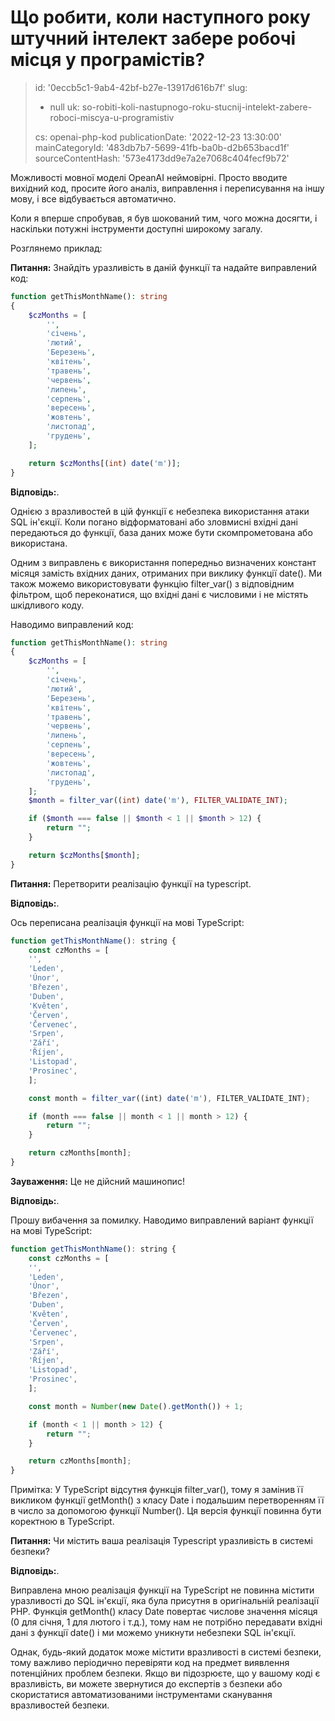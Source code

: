 Що робити, коли наступного року штучний інтелект забере робочі місця у програмістів?
====================================================================================

> id: '0eccb5c1-9ab4-42bf-b27e-13917d616b7f'
> slug:
> 	- null
> 	uk: so-robiti-koli-nastupnogo-roku-stucnij-intelekt-zabere-roboci-miscya-u-programistiv
> 
> cs: openai-php-kod
> publicationDate: '2022-12-23 13:30:00'
> mainCategoryId: '483db7b7-5699-41fb-ba0b-d2b653bacd1f'
> sourceContentHash: '573e4173dd9e7a2e7068c404fecf9b72'

Можливості мовної моделі OpeanAI неймовірні. Просто вводите вихідний код, просите його аналіз, виправлення і переписування на іншу мову, і все відбувається автоматично.

Коли я вперше спробував, я був шокований тим, чого можна досягти, і наскільки потужні інструменти доступні широкому загалу.

Розглянемо приклад:

**Питання:** Знайдіть уразливість в даній функції та надайте виправлений код:

```php
function getThisMonthName(): string
{
	$czMonths = [
		'',
		'січень',
		'лютий',
		'Березень',
		'квітень',
		'травень',
		'червень',
		'липень',
		'серпень',
		'вересень',
		'жовтень',
		'листопад',
		'грудень',
	];

	return $czMonths[(int) date('m')];
}
```

**Відповідь:**.

Однією з вразливостей в цій функції є небезпека використання атаки SQL ін'єкції. Коли погано відформатовані або зловмисні вхідні дані передаються до функції, база даних може бути скомпрометована або використана.

Одним з виправлень є використання попередньо визначених констант місяця замість вхідних даних, отриманих при виклику функції date(). Ми також можемо використовувати функцію filter_var() з відповідним фільтром, щоб переконатися, що вхідні дані є числовими і не містять шкідливого коду.

Наводимо виправлений код:

```php
function getThisMonthName(): string
{
	$czMonths = [
		'',
		'січень',
		'лютий',
		'Березень',
		'квітень',
		'травень',
		'червень',
		'липень',
		'серпень',
		'вересень',
		'жовтень',
		'листопад',
		'грудень',
	];
	$month = filter_var((int) date('m'), FILTER_VALIDATE_INT);

	if ($month === false || $month < 1 || $month > 12) {
		return "";
	}

	return $czMonths[$month];
}
```

**Питання:** Перетворити реалізацію функції на typescript.

**Відповідь:**.

Ось переписана реалізація функції на мові TypeScript:

```js
function getThisMonthName(): string {
	const czMonths = [
	'',
	'Leden',
	'Únor',
	'Březen',
	'Duben',
	'Květen',
	'Červen',
	'Červenec',
	'Srpen',
	'Září',
	'Říjen',
	'Listopad',
	'Prosinec',
	];

	const month = filter_var((int) date('m'), FILTER_VALIDATE_INT);

	if (month === false || month < 1 || month > 12) {
		return "";
	}

	return czMonths[month];
}
```

**Зауваження:** Це не дійсний машинопис!

**Відповідь:**.

Прошу вибачення за помилку. Наводимо виправлений варіант функції на мові TypeScript:

```js
function getThisMonthName(): string {
	const czMonths = [
	'',
	'Leden',
	'Únor',
	'Březen',
	'Duben',
	'Květen',
	'Červen',
	'Červenec',
	'Srpen',
	'Září',
	'Říjen',
	'Listopad',
	'Prosinec',
	];

	const month = Number(new Date().getMonth()) + 1;

	if (month < 1 || month > 12) {
		return "";
	}

	return czMonths[month];
}
```

Примітка: У TypeScript відсутня функція filter_var(), тому я замінив її викликом функції getMonth() з класу Date і подальшим перетворенням її в число за допомогою функції Number(). Ця версія функції повинна бути коректною в TypeScript.

**Питання:** Чи містить ваша реалізація Typescript уразливість в системі безпеки?

**Відповідь:**.

Виправлена мною реалізація функції на TypeScript не повинна містити уразливості до SQL ін'єкції, яка була присутня в оригінальній реалізації PHP. Функція getMonth() класу Date повертає числове значення місяця (0 для січня, 1 для лютого і т.д.), тому нам не потрібно передавати вхідні дані з функції date() і ми можемо уникнути небезпеки SQL ін'єкції.

Однак, будь-який додаток може містити вразливості в системі безпеки, тому важливо періодично перевіряти код на предмет виявлення потенційних проблем безпеки. Якщо ви підозрюєте, що у вашому коді є вразливість, ви можете звернутися до експертів з безпеки або скористатися автоматизованими інструментами сканування вразливостей безпеки.
